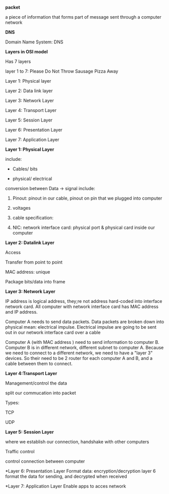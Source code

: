**packet**

a piece of information that forms part of message sent through a computer network

**DNS**

Domain Name System: DNS 

**Layers in OSI model**

Has 7 layers

layer 1 to 7: Please Do Not Throw Sausage  Pizza Away

Layer 1: Physical layer

Layer 2: Data link layer

Layer 3: Network Layer

Layer 4: Transport Layer

Layer 5: Session Layer

Layer 6: Presentation Layer

Layer 7: Application Layer

**Layer 1: Physical Layer**

include:

* Cables/ bits

* physical/ electrical

conversion between Data -> signal include:

1. Pinout: pinout in our cable, pinout on pin that we plugged into computer

2. voltages

3. cable specification: 

4. NIC: network interface card: physical port & physical card inside our computer

**Layer 2: Datalink Layer**

Access

Transfer from point to point

MAC address: unique

Package bits/data into frame

**Layer 3: Network Layer**

IP address is logical address,  they;re not address hard-coded into interface network card.
All computer with network interface card has MAC address and IP address.

Computer A needs to send data packets. Data packets are broken down into physical mean: electrical impulse. Electrical impulse are going to be sent out in our network interface card over a cable

Computer A (with MAC address ) need to send information to computer B. Computer B is in different network, different subnet to computer A. Because we need to connect to a different network, we need to have a "layer 3" devices. So their need to be 2 router for each computer A and B, and a cable between them to connect.


**Layer 4:Transport Layer**

Management/control the data

split our commucation into packet

Types:

TCP

UDP

**Layer 5: Session Layer**

where we establish our connection, handshake with other computers

Traffic control

control connection between computer


*Layer 6: Presentation Layer
Format data:
encryption/decryption
layer 6 format the data for sending, and decrypted when received

*Layer 7: Application Layer
Enable apps to acces network


